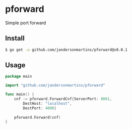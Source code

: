 # pforward

Simple port forward

## Install

```sh
$ go get -u github.com/jandersonmartins/pforward@v0.0.1
```

## Usage

```go
package main

import "github.com/jandersonmartins/pforward"

func main() {
	cnf := pforward.ForwardCnf{ServerPort: 8001,
		DestHost: "localhost",
		DestPort: 4000}
        
	pforward.Forward(cnf)
}
```